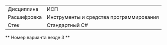 
|            |                                 |
|----------- |---------------------------------|
| Дисциплина | ИСП                             |
| Расшифровка|Инструменты и средства программирования |
| Стек| Стандартный C#|

** Номер варианта везде 3 **
